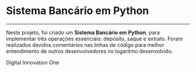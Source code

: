 # Sistema Bancário em Python
___
Neste projeto, foi criado um **Sistema Bancário em Python**, para implementar três operações essenciais: depósito, saque e extrato. Foram realizados devidos comentários nas linhas de código para melhor entendimento de outros desenvolvedores no logaritmo desenvolvido. 

Digital Innovation One
